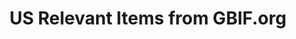 ---
# Stories about GBIF-mediated US data
layout: compose
klass: compositionBlocks
title: US Relevant Items from GBIF.org
description: This page pulls in news, data use, and event stories from GBIF.org.
composition:
- type: stories
  data: GBIFdataUse
- type: stories
  data: GBIFevents
- type: stories
  data: GBIFnews  

---